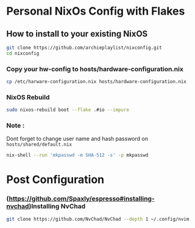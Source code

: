 # Personal NixOs Config with Flakes

## How to install to your existing NixOS

```bash
git clone https://github.com/archieplaylist/nixconfig.git
cd nixconfig
```

### Copy your hw-config to hosts/hardware-configuration.nix

```bash
cp /etc/harware-configuration.nix hosts/hardware-configuration.nix
```

### NixOS Rebuild

```bash
sudo nixos-rebuild boot --flake .#io --impure
```

### Note :

Dont forget to change user name and hash password on `hosts/shared/default.nix`

```bash
nix-shell --run 'mkpasswd -m SHA-512 -s' -p mkpasswd
```

# Post Configuration

### (https://github.com/Spaxly/espresso#installing-nvchad)Installing NvChad



```bash
git clone https://github.com/NvChad/NvChad --depth 1 ~/.config/nvim
```
